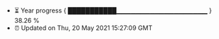 - ⏳ Year progress { ███████████▁▁▁▁▁▁▁▁▁▁▁▁▁▁▁▁▁▁▁ } 38.26 %
- ⏰ Updated on Thu, 20 May 2021 15:27:09 GMT

